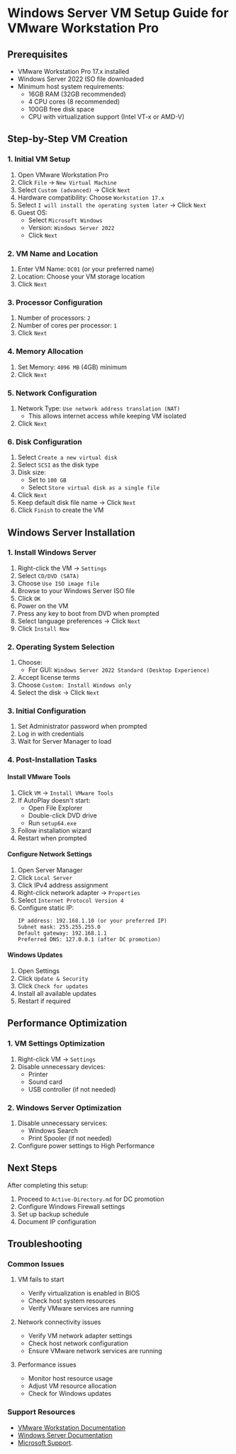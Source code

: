 # Windows Server VM Setup Guide for VMware Workstation Pro

## Prerequisites

- VMware Workstation Pro 17.x installed
- Windows Server 2022 ISO file downloaded
- Minimum host system requirements:
  - 16GB RAM (32GB recommended)
  - 4 CPU cores (8 recommended)
  - 100GB free disk space
  - CPU with virtualization support (Intel VT-x or AMD-V)

## Step-by-Step VM Creation

### 1. Initial VM Setup
1. Open VMware Workstation Pro
2. Click `File` → `New Virtual Machine`
3. Select `Custom (advanced)` → Click `Next`
4. Hardware compatibility: Choose `Workstation 17.x`
5. Select `I will install the operating system later` → Click `Next`
6. Guest OS:
   - Select `Microsoft Windows`
   - Version: `Windows Server 2022`
   - Click `Next`

### 2. VM Name and Location
1. Enter VM Name: `DC01` (or your preferred name)
2. Location: Choose your VM storage location
3. Click `Next`

### 3. Processor Configuration
1. Number of processors: `2`
2. Number of cores per processor: `1`
4. Click `Next`

### 4. Memory Allocation
1. Set Memory: `4096 MB` (4GB) minimum
2. Click `Next`

### 5. Network Configuration
1. Network Type: `Use network address translation (NAT)`
   - This allows internet access while keeping VM isolated
2. Click `Next`

### 6. Disk Configuration
1. Select `Create a new virtual disk`
2. Select `SCSI` as the disk type
3. Disk size:
   - Set to `100 GB`
   - Select `Store virtual disk as a single file`
4. Click `Next`
5. Keep default disk file name → Click `Next`
6. Click `Finish` to create the VM

## Windows Server Installation

### 1. Install Windows Server
1. Right-click the VM → `Settings`
2. Select `CD/DVD (SATA)`
3. Choose `Use ISO image file`
4. Browse to your Windows Server ISO file
5. Click `OK`
6. Power on the VM
7. Press any key to boot from DVD when prompted
8. Select language preferences → Click `Next`
9. Click `Install Now`

### 2. Operating System Selection
1. Choose:
   - For GUI: `Windows Server 2022 Standard (Desktop Experience)`
2. Accept license terms
3. Choose `Custom: Install Windows only`
4. Select the disk → Click `Next`

### 3. Initial Configuration
1. Set Administrator password when prompted
2. Log in with credentials
3. Wait for Server Manager to load

### 4. Post-Installation Tasks

#### Install VMware Tools
1. Click `VM` → `Install VMware Tools`
2. If AutoPlay doesn't start:
   - Open File Explorer
   - Double-click DVD drive
   - Run `setup64.exe`
3. Follow installation wizard
4. Restart when prompted

#### Configure Network Settings
1. Open Server Manager
2. Click `Local Server`
3. Click IPv4 address assignment
4. Right-click network adapter → `Properties`
5. Select `Internet Protocol Version 4`
6. Configure static IP:
   ```
   IP address: 192.168.1.10 (or your preferred IP)
   Subnet mask: 255.255.255.0
   Default gateway: 192.168.1.1
   Preferred DNS: 127.0.0.1 (after DC promotion)
   ```

#### Windows Updates
1. Open Settings
2. Click `Update & Security`
3. Click `Check for updates`
4. Install all available updates
5. Restart if required

## Performance Optimization

### 1. VM Settings Optimization
1. Right-click VM → `Settings`
2. Disable unnecessary devices:
   - Printer
   - Sound card
   - USB controller (if not needed)

### 2. Windows Server Optimization
1. Disable unnecessary services:
   - Windows Search
   - Print Spooler (if not needed)
2. Configure power settings to High Performance

## Next Steps

After completing this setup:
1. Proceed to `Active-Directory.md` for DC promotion
2. Configure Windows Firewall settings
3. Set up backup schedule
4. Document IP configuration

## Troubleshooting

### Common Issues

1. VM fails to start
   - Verify virtualization is enabled in BIOS
   - Check host system resources
   - Verify VMware services are running

2. Network connectivity issues
   - Verify VM network adapter settings
   - Check host network configuration
   - Ensure VMware network services are running

3. Performance issues
   - Monitor host resource usage
   - Adjust VM resource allocation
   - Check for Windows updates

### Support Resources
- [VMware Workstation Documentation](https://docs.vmware.com/en/VMware-Workstation-Pro/index.html)
- [Windows Server Documentation](https://docs.microsoft.com/en-us/windows-server/)
- [Microsoft Support](https://support.microsoft.com/).
